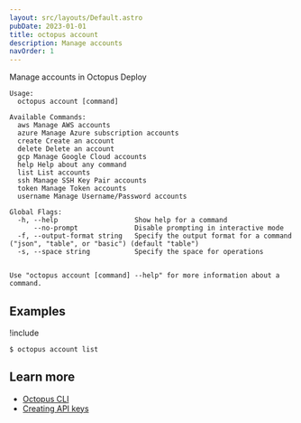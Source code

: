 ```yaml
---
layout: src/layouts/Default.astro
pubDate: 2023-01-01
title: octopus account
description: Manage accounts
navOrder: 1
---
```


Manage accounts in Octopus Deploy


```text
Usage:
  octopus account [command]

Available Commands:
  aws Manage AWS accounts
  azure Manage Azure subscription accounts
  create Create an account
  delete Delete an account
  gcp Manage Google Cloud accounts
  help Help about any command
  list List accounts
  ssh Manage SSH Key Pair accounts
  token Manage Token accounts
  username Manage Username/Password accounts

Global Flags:
  -h, --help                   Show help for a command
      --no-prompt              Disable prompting in interactive mode
  -f, --output-format string   Specify the output format for a command ("json", "table", or "basic") (default "table")
  -s, --space string           Specify the space for operations


Use "octopus account [command] --help" for more information about a command.
```

## Examples

!include <samples-instance>


```text
$ octopus account list

```

## Learn more

- [Octopus CLI](/docs/octopus-rest-api/cli/index.md)
- [Creating API keys](/docs/octopus-rest-api/how-to-create-an-api-key.md)
